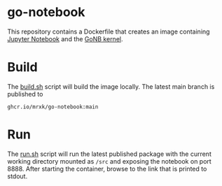 # go-notebook

This repository contains a Dockerfile that creates an image containing [Jupyter
Notebook](http://jupyter.org/) and the [GoNB
kernel](https://github.com/janpfeifer/gonb).

# Build

The [build.sh](build.sh) script will build the image locally. The latest main
branch is published to

    ghcr.io/mrxk/go-notebook:main

# Run

The [run.sh](run.sh) script will run the latest published package with the
current working directory mounted as `/src` and exposing the notebook on port
8888. After starting the container, browse to the link that is printed to
stdout.

